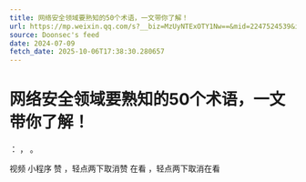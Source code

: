 ```yaml
---
title: 网络安全领域要熟知的50个术语，一文带你了解！
url: https://mp.weixin.qq.com/s?__biz=MzUyNTExOTY1Nw==&mid=2247524539&idx=1&sn=9d22dbb575e463288a1773ef603de8b7
source: Doonsec's feed
date: 2024-07-09
fetch_date: 2025-10-06T17:38:30.280657
---
```


# 网络安全领域要熟知的50个术语，一文带你了解！

：
，
。

视频
小程序
赞
，轻点两下取消赞
在看
，轻点两下取消在看